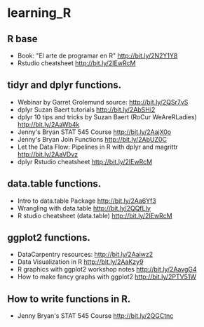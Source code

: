 # learning_R

## R base
* Book: "El arte de programar en R" http://bit.ly/2N2Y1Y8
* Rstudio cheatsheet http://bit.ly/2IEwRcM

## tidyr and dplyr functions. 
* Webinar by Garret Grolemund source: http://bit.ly/2QSr7vS
* dplyr Suzan Baert tutorials http://bit.ly/2AbSHi2
* dplyr 10 tips and tricks by Suzan Baert (RoCur WeAreRLadies) http://bit.ly/2AaWb4k
* Jenny's Bryan STAT 545 Course http://bit.ly/2AajX0o
* Jenny's Bryan Join Functions http://bit.ly/2AbUZ0C
* Let the Data Flow: Pipelines in R with dplyr and magrittr http://bit.ly/2AaVDvz
* dplyr Rstudio cheatsheet http://bit.ly/2IEwRcM

## data.table functions. 
* Intro to data.table Package http://bit.ly/2Aa6Yf3
* Wrangling with data.table http://bit.ly/2QQfLIy
* R studio cheatsheet (data.table) http://bit.ly/2IEwRcM

## ggplot2 functions.
* DataCarpentry resources: http://bit.ly/2Aaiwz2
* Data Visualization in R http://bit.ly/2AaKzy9
* R graphics with ggplot2 workshop notes http://bit.ly/2AavgG4
* How to make fancy graphs with ggplot2 http://bit.ly/2PTV51W

## How to write functions in R. 
* Jenny Bryan's STAT 545 Course http://bit.ly/2QGCtnc 


